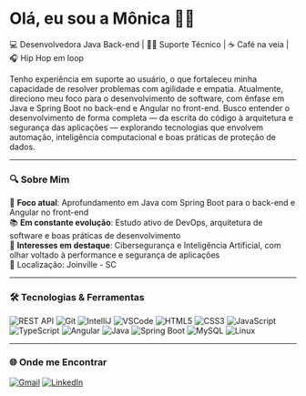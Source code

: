 # Olá, eu sou a Mônica 👋🏼

💻 Desenvolvedora Java Back-end | 🧑‍💻 Suporte Técnico | ☕ Café na veia | 🎧 Hip Hop em loop

Tenho experiência em suporte ao usuário, o que fortaleceu minha capacidade de resolver problemas com agilidade e empatia. Atualmente, direciono meu foco para o desenvolvimento de software, com ênfase em Java e Spring Boot no back-end e Angular no front-end. Busco entender o desenvolvimento de forma completa — da escrita do código à arquitetura e segurança das aplicações — explorando tecnologias que envolvem automação, inteligência computacional e boas práticas de proteção de dados.

---

### 🔍 Sobre Mim

🎯 **Foco atual**: Aprofundamento em Java com Spring Boot para o back-end e Angular no front-end <br>
📚 **Em constante evolução**: Estudo ativo de DevOps, arquitetura de software e boas práticas de desenvolvimento <br>
🔐 **Interesses em destaque**: Cibersegurança e Inteligência Artificial, com olhar voltado à performance e segurança de aplicações <br>
📍 Localização: Joinville - SC

---

### 🛠️ Tecnologias & Ferramentas

![REST API](https://img.shields.io/badge/-REST_API-blue?style=flat-square&logo=apachespark&logoColor=white)
![Git](https://img.shields.io/badge/-Git-orange?style=flat-square&logo=git&logoColor=white)
![IntelliJ](https://img.shields.io/badge/-IntelliJ%20IDEA-000000?style=flat-square&logo=intellijidea&logoColor=white)
![VSCode](https://img.shields.io/badge/-VSCode-blue?style=flat-square&logo=visualstudiocode)
![HTML5](https://img.shields.io/badge/-HTML5-e34c26?style=flat-square&logo=html5&logoColor=white)
![CSS3](https://img.shields.io/badge/-CSS3-264de4?style=flat-square&logo=css3&logoColor=white)
![JavaScript](https://img.shields.io/badge/-JavaScript-f7df1e?style=flat-square&logo=javascript&logoColor=black)
![TypeScript](https://img.shields.io/badge/-TypeScript-007acc?style=flat-square&logo=typescript&logoColor=white)
![Angular](https://img.shields.io/badge/-Angular-dd0031?style=flat-square&logo=angular&logoColor=white)
![Java](https://img.shields.io/badge/-Java-007396?style=flat-square&logo=java&logoColor=white)
![Spring Boot](https://img.shields.io/badge/-Spring_Boot-6db33f?style=flat-square&logo=springboot&logoColor=white)
![MySQL](https://img.shields.io/badge/-MySQL-005c84?style=flat-square&logo=mysql&logoColor=white)
![Linux](https://img.shields.io/badge/-Linux-black?style=flat-square&logo=linux)

---
<!--
### 💻 Projetos em Destaque

- [API de Cadastro de Usuários](https://github.com/seurepo): CRUD com Spring Boot, banco de dados MySQL, e autenticação básica.
- [ToDo App Angular](https://github.com/seurepo): Lista de tarefas com Angular, uso de serviços e armazenamento local.

---
-->
### 🌐 Onde me Encontrar

[![Gmail](https://img.shields.io/badge/-monicamarcal93@gmail.com-D14836?style=flat-square&logo=gmail&logoColor=white)](mailto:monicamarcal93@gmail.com)
[![LinkedIn](https://img.shields.io/badge/-LinkedIn-blue?style=flat-square&logo=linkedin&logoColor=white)](https://www.linkedin.com/in/monica-gracioli/)
